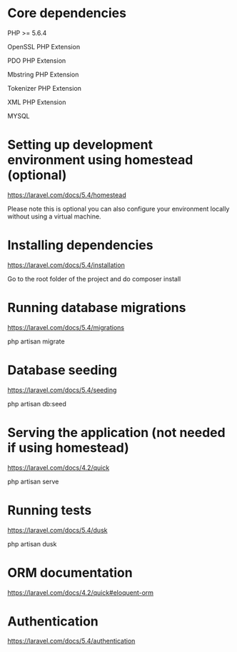 
# Core dependencies

PHP >= 5.6.4

OpenSSL PHP Extension

PDO PHP Extension

Mbstring PHP Extension

Tokenizer PHP Extension

XML PHP Extension

MYSQL

# Setting up development environment using homestead (optional)

https://laravel.com/docs/5.4/homestead

Please note this is optional you can also configure your environment locally without using a virtual machine. 

# Installing dependencies

https://laravel.com/docs/5.4/installation

Go to the root folder of the project and do composer install

# Running database migrations

https://laravel.com/docs/5.4/migrations

php artisan migrate

# Database seeding

https://laravel.com/docs/5.4/seeding

php artisan db:seed

# Serving the application (not needed if using homestead)

https://laravel.com/docs/4.2/quick

php artisan serve

# Running tests

https://laravel.com/docs/5.4/dusk

php artisan dusk

# ORM documentation

https://laravel.com/docs/4.2/quick#eloquent-orm

# Authentication

https://laravel.com/docs/5.4/authentication





